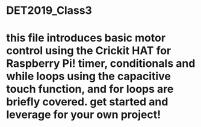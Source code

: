 # DET2019_Class3
# this file introduces basic motor control using the Crickit HAT for Raspberry Pi! timer, conditionals and while loops using the capacitive touch function, and for loops are briefly covered. get started and leverage for your own project! 

